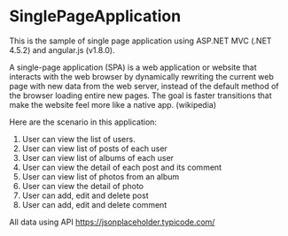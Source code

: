 # SinglePageApplication

This is the sample of single page application using ASP.NET MVC (.NET 4.5.2) and angular.js (v1.8.0).

A single-page application (SPA) is a web application or website that interacts with the web browser by dynamically rewriting the current web page with new data from the web server, instead of the default method of the browser loading entire new pages. The goal is faster transitions that make the website feel more like a native app. (wikipedia)

Here are the scenario in this application:
1. User can view the list of users.
2. User can view list of posts of each user
3. User can view list of albums of each user
4. User can view the detail of each post and its comment
5. User can view list of photos from an album
6. User can view the detail of photo
7. User can add, edit and delete post
8. User can add, edit and delete comment

All data using API https://jsonplaceholder.typicode.com/
